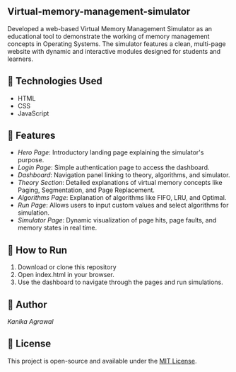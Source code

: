 ## Virtual-memory-management-simulator
Developed a web-based Virtual Memory Management Simulator as an educational tool to demonstrate the working of memory management concepts in Operating Systems. The simulator features a clean, multi-page website with dynamic and interactive modules designed for students and learners.


## 📌 Technologies Used
- HTML
- CSS
- JavaScript

## 📌 Features
- *Hero Page*: Introductory landing page explaining the simulator's purpose.
- *Login Page*: Simple authentication page to access the dashboard.
- *Dashboard*: Navigation panel linking to theory, algorithms, and simulator.
- *Theory Section*: Detailed explanations of virtual memory concepts like Paging, Segmentation, and Page Replacement.
- *Algorithms Page*: Explanation of algorithms like FIFO, LRU, and Optimal.
- *Run Page*: Allows users to input custom values and select algorithms for simulation.
- *Simulator Page*: Dynamic visualization of page hits, page faults, and memory states in real time.

## 📌 How to Run
1. Download or clone this repository
2. Open index.html in your browser.
3. Use the dashboard to navigate through the pages and run simulations.

## 📌 Author
*Kanika Agrawal*

## 📌 License
This project is open-source and available under the [MIT License](LICENSE).
